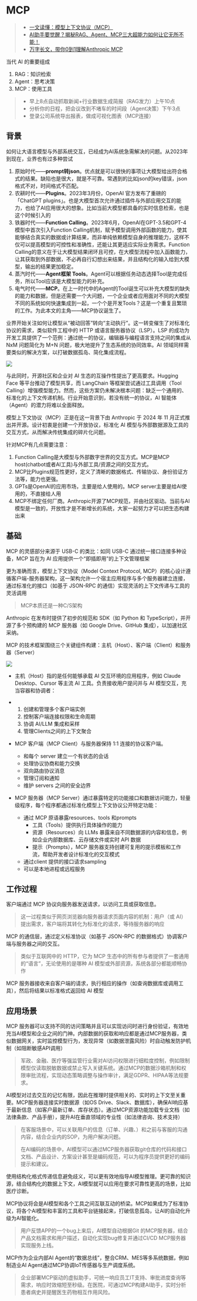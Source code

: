 # MCP

> - [一文读懂：模型上下文协议（MCP）](https://mp.weixin.qq.com/s/baBtZGVpMHNU7yoAwYbutg)
> - [AI助手要觉醒？揭秘RAG、Agent、MCP三大超能力如何让它无所不能！](https://mp.weixin.qq.com/s/-TnA9A2TgUUcG7hYWqbBnQ)
> - [万字长文，带你0到1理解Anthropic MCP](https://mp.weixin.qq.com/s/UyMH7gh-BC9ZJp9Z5kq8Uw)

当代 AI 的重要组成

1. RAG：知识检索
2. Agent：思考决策
3. MCP：使用工具

> - 早上8点自动抓取新闻+行业数据生成简报（RAG发力）上午10点
> - 分析你的日程，把会议改到不堵车的时间段（Agent决策）下午3点
> - 登录公司系统导出报表，做成可视化图表（MCP连接）

## 背景

如何让大语言模型与外部系统交互，已经成为AI系统急需解决的问题。从2023年到现在，业界也有过多种尝试

1. 原始时代——**prompt转json**。优点就是可以很快的事项让大模型给出符合格式的结果。缺陷也是很大，就是不可靠。常遇到的比如json的key错误，json格式不对，时间格式不匹配。
2. 农耕时代——**Plugins**。2023年3月份，OpenAI 官方发布了重磅的「ChatGPT plugins」。也是大模型首次允许通过插件与外部应用交互的能力，也给了AI应用很大的想象。比如当前大模型都具备的实时信息检索，也是这个时候引入的
3. 铁器时代——**Function Calling**。2023年6月，OpenAI在GPT-3.5和GPT-4模型中首次引入Function Calling机制，赋予模型调用外部函数的能力，使其能够结合真实的数据或计算结果，而非单纯依赖模型自身的推理能力，这样不仅可以提高模型的可控性和准确性，还能让其更适应实际业务需求。Function Calling的意义在于让大模型结果闭环且可控，在大模型流程中加入函数能力，让其获取到外部数据，不必再自行幻想出来结果，并且结构化的输入给到大模型，输出的结果更加稳定。
4. 蒸汽时代——**Agent框架 Tools**。Agent可以根据任务动态选择Tool是完成任务，所以Tool应该是大模型能力的补充。
5. 电气时代——**MCP**。在上一时代中的Agent的Tool诞生可以补充大模型的缺失的能力和数据，但是还需要一个大问题，一个企业或者应用面对不同的大模型不同的系统如何快速集成到一起，一个个是开发Tools？这是一个重复且繁琐的工作。为此本文的主角——MCP协议诞生了。

业界开始关注如何让模型从“被动回答”转向“主动执行”。这一转变催生了对标准化协议的需求，类似软件工程中的 HTTP 或语言服务器协议（LSP）。LSP 的成功为开发工具提供了一个范例：通过统一的协议，编辑器与编程语言支持之间的集成从 NxM 问题简化为 M+N 问题，极大地提升了生态系统的协同效率。AI 领域同样需要类似的解决方案，以打破数据孤岛、简化集成流程。

![](./img/mcp.png)

与此同时，开源社区和企业对 AI 生态的互操作性提出了更高要求。Hugging Face 等平台推动了模型共享，而 LangChain 等框架尝试通过工具调用（Tool Calling）增强模型能力。然而，这些方案仍未解决根本问题：缺乏一个通用的、标准化的上下文传递机制。行业开始意识到，若没有统一的协议，AI 智能体（Agent）的潜力将难以全面释放。

模型上下文协议（MCP）正是在这一背景下由 Anthropic 于 2024 年 11 月正式推出并开源。设计初衷是创建一个开放协议，标准化 AI 模型与外部数据源及工具的交互方式，从而解决传统集成的碎片化问题。

针对MCP有几点需要注意：

1. Function Calling是大模型与外部数字世界的交互方式。MCP是MCP host(chatbot或者AI工具)与外部工具/资源之间的交互方式。
2. MCP比Plugins规范性更好，定义了清晰的数据格式、传输协议、身份验证方法等，能力也更强。
3. GPTs是OpenAI的应用市场，主要是给人使用的。MCP server主要是给AI使用的，不直接给人用
4. MCP不绑定任何厂商。Anthropic开源了MCP规范，并由社区驱动。当前与AI模型是一致的，开放性才是不断增长的系统，大家一起努力才可以把生态构建出来

## 基础

MCP 的灵感部分来源于 USB-C 的类比：如同 USB-C 通过统一接口连接多种设备，MCP 旨在为 AI 应用提供一个“即插即用”的上下文管理框架

更为准确而言，模型上下文协议（Model Context Protocol, MCP）的核心设计遵循客户端-服务器架构，这一架构允许一个宿主应用程序与多个服务器建立连接，通过标准化的接口（如基于 JSON-RPC 的通信）实现灵活的上下文传递与工具的灵活调用

> MCP本质还是一种C/S架构

Anthropic 在发布时提供了初步的规范和 SDK（如 Python 和 TypeScript），并开源了多个预构建的 MCP 服务器（如 Google Drive、GitHub 集成），以加速社区采纳。

MCP 的技术框架围绕三个关键组件构建：主机（Host）、客户端（Client）和服务器（Server）

![](./img/mcp.gif)

- 主机（Host）指的是任何能够承载 AI 交互环境的应用程序，例如 Claude Desktop、Cursor 等主流 AI 工具。负责接收用户提问并与 AI 模型交互，充当容器和协调者：

- 1. 创建和管理多个客户端实例
  2. 控制客户端连接权限和生命周期
  3. 协调 AI/LLM 集成和采样
  4. 管理Clients之间的上下文聚合

- MCP 客户端（MCP Client）与服务器保持 1:1 连接的协议客户端。
  
  - 和每个 server 建立一个有状态的会话
  - 处理协议协商和能力交换
  - 双向路由协议消息
  - 管理订阅和通知
  - 维护 servers 之间的安全边界

- MCP 服务器（MCP Server）通过暴露特定的功能接口和数据访问能力，轻量级程序，每个程序都通过标准化模型上下文协议公开特定功能：
  
  - 通过 MCP 原语暴露resources、tools 和prompts
    - 工具（Tools）提供执行具体操作的能力
    - 资源（Resources）向 LLMs 暴露来自不同数据源的内容和信息，例如企业内部数据库、云存储文件或实时 API 数据
    - 提示（Prompts），MCP 服务器支持创建可复用的提示模板和工作流，帮助开发者设计标准化的交互模式
  - 通过client 提供的接口请求sampling
  - 可以是本地进程或远程服务

## 工作过程

客户端通过 MCP 协议向服务器发送请求，以访问工具或获取信息。

> 这一过程类似于网页浏览器向服务器请求页面内容的机制：用户（或 AI）提出需求，客户端将其转化为标准化的请求，等待服务器的响应

MCP 的通信层，通过定义标准协议（如基于 JSON-RPC 的数据格式）协调客户端与服务器之间的交互。

> 类似于互联网中的 HTTP，它为 MCP 生态中的所有参与者提供了一套通用的“语言”，无论使用的是哪种 AI 模型或外部资源，系统各部分都能顺畅协作

MCP 服务器接收来自客户端的请求，执行相应的操作（如查询数据库或调用工具），然后将结果以标准格式返回给 AI 模型

## 应用场景

MCP 服务器可以支持不同的访问策略并且可以实现访问时进行身份验证，有效地充当AI模型和企业之间的门神。内部数据的获取和响应都是通过MCP服务器，类似数据网关，实时监控模型行为，发现异常（如数据泄露风险）时自动触发防护机制（如阻断敏感API调用）

> 军政、金融、医疗等强监管行业需对AI访问权限进行细粒度控制，例如限制模型仅读取脱敏数据或禁止写入关键系统。通过MCP的数据沙箱机制和权限审批流程，实现动态策略调整与操作审计，满足GDPR、HIPAA等法规要求。

AI模型对过去交互的记忆有限，因此在推理时提供相关的、实时的上下文至关重要。MCP服务器连接实时数据源（如OS Drive、Slack、数据库），确保AI响应基于最新信息（如客户最新订单、库存状态）。通过MCP资源功能加载专业文档（如法律条款、产品手册），提升AI在垂直领域的专业性（如法律咨询、技术支持）

> 在客服场景中，可以关联用户的信息（订单、兴趣、）和之前与客服的沟通内容，结合企业内的SOP，为用户解决问题。
> 
> 在AI编码的场景中，AI模型可以通过MCP服务器获取git仓库的代码和接口文档、产品设计、方案设计甚至是编码规范，可以为程序员提供更好的编码提示和建议。

使用结构化格式传递信息避免歧义，可以更有效地指导AI模型推理。更可靠的知识源，结合结构化的数据上下文，AI模型就可以应用在要求可靠性更高的场景，比如医疗诊断。

MCP协议将会是AI模型和各个工具之间互联互动的桥梁。MCP如果成为了标准协议，将各个AI模型和丰富的工具和平台链接起来，打破信息孤岛，让AI的自动化升级为AI智能化。

> 用户反馈APP的一个bug上来后，AI模型自动根据Git 的MCP服务器，结合产品文档需求和用户描述，自动化实现bug修复并通过CI/CD MCP服务器实现服务上线。

MCP作为企业内部AI Agent的“数据总线”，整合CRM、MES等多系统数据，例如制造业AI Agent通过MCP协调IoT传感器与生产调度系统。

> 企业部署MCP驱动的虚拟助手，可统一响应员工IT支持、审批进度查询等需求，响应时效缩短至秒级。在医院，可通过MCP构建AI助手，实时分析患者病史并提醒医生药物相互作用风险。